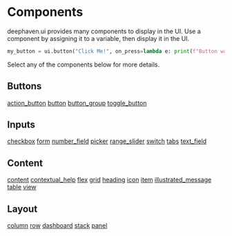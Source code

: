 # Components

deephaven.ui provides many components to display in the UI. Use a component by assigning it to a variable, then display it in the UI.

```python
my_button = ui.button("Click Me!", on_press=lambda e: print(f"Button was clicked! {e}"))
```

Select any of the components below for more details.

## Buttons

[action_button](action_button.md)
[button](button.md)
[button_group](button_group.md)
[toggle_button](toggle_button.md)

## Inputs

[checkbox](checkbox.md)
[form](form.md)
[number_field](number_field.md)
[picker](picker.md)
[range_slider](range_slider.md)
[switch](switch.md)
[tabs](tabs.md)
[text_field](text_field.md)

## Content

[content](content.md)
[contextual_help](contextual_help.md)
[flex](flex.md)
[grid](grid.md)
[heading](heading.md)
[icon](icon.md)
[item](item.md)
[illustrated_message](illustrated_message.md)
[table](table.md)
[view](view.md)

## Layout

[column](column.md)
[row](row.md)
[dashboard](dashboard.md)
[stack](stack.md)
[panel](panel.md)
